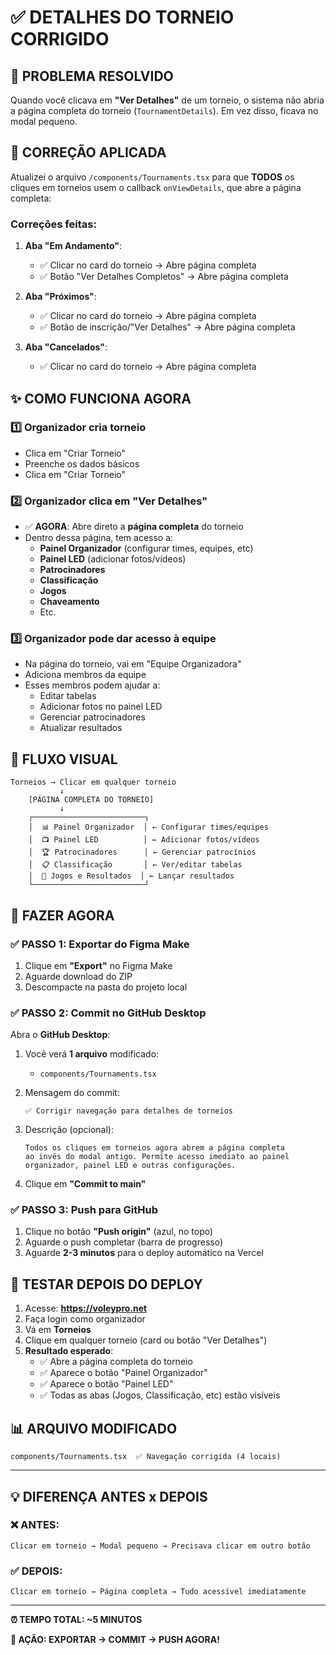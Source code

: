 # ✅ DETALHES DO TORNEIO CORRIGIDO

## 🎯 PROBLEMA RESOLVIDO

Quando você clicava em **"Ver Detalhes"** de um torneio, o sistema não abria a página completa do torneio (`TournamentDetails`). Em vez disso, ficava no modal pequeno.

## 🔧 CORREÇÃO APLICADA

Atualizei o arquivo `/components/Tournaments.tsx` para que **TODOS** os cliques em torneios usem o callback `onViewDetails`, que abre a página completa:

### Correções feitas:

1. **Aba "Em Andamento"**:
   - ✅ Clicar no card do torneio → Abre página completa
   - ✅ Botão "Ver Detalhes Completos" → Abre página completa

2. **Aba "Próximos"**:
   - ✅ Clicar no card do torneio → Abre página completa
   - ✅ Botão de inscrição/"Ver Detalhes" → Abre página completa

3. **Aba "Cancelados"**:
   - ✅ Clicar no card do torneio → Abre página completa

## ✨ COMO FUNCIONA AGORA

### 1️⃣ Organizador cria torneio
- Clica em "Criar Torneio"
- Preenche os dados básicos
- Clica em "Criar Torneio"

### 2️⃣ Organizador clica em "Ver Detalhes"
- ✅ **AGORA**: Abre direto a **página completa** do torneio
- Dentro dessa página, tem acesso a:
  - **Painel Organizador** (configurar times, equipes, etc)
  - **Painel LED** (adicionar fotos/vídeos)
  - **Patrocinadores**
  - **Classificação**
  - **Jogos**
  - **Chaveamento**
  - Etc.

### 3️⃣ Organizador pode dar acesso à equipe
- Na página do torneio, vai em "Equipe Organizadora"
- Adiciona membros da equipe
- Esses membros podem ajudar a:
  - Editar tabelas
  - Adicionar fotos no painel LED
  - Gerenciar patrocinadores
  - Atualizar resultados

## 🎨 FLUXO VISUAL

```
Torneios → Clicar em qualquer torneio
           ↓
    [PÁGINA COMPLETA DO TORNEIO]
           ↓
    ┌─────────────────────────┐
    │  📊 Painel Organizador  │ ← Configurar times/equipes
    │  📺 Painel LED          │ ← Adicionar fotos/vídeos
    │  🏆 Patrocinadores      │ ← Gerenciar patrocínios
    │  📋 Classificação       │ ← Ver/editar tabelas
    │  🎯 Jogos e Resultados  │ ← Lançar resultados
    └─────────────────────────┘
```

## 🚀 FAZER AGORA

### ✅ PASSO 1: Exportar do Figma Make
1. Clique em **"Export"** no Figma Make
2. Aguarde download do ZIP
3. Descompacte na pasta do projeto local

### ✅ PASSO 2: Commit no GitHub Desktop
Abra o **GitHub Desktop**:

1. Você verá **1 arquivo** modificado:
   - `components/Tournaments.tsx`

2. Mensagem do commit:
   ```
   ✅ Corrigir navegação para detalhes de torneios
   ```

3. Descrição (opcional):
   ```
   Todos os cliques em torneios agora abrem a página completa
   ao invés do modal antigo. Permite acesso imediato ao painel
   organizador, painel LED e outras configurações.
   ```

4. Clique em **"Commit to main"**

### ✅ PASSO 3: Push para GitHub
1. Clique no botão **"Push origin"** (azul, no topo)
2. Aguarde o push completar (barra de progresso)
3. Aguarde **2-3 minutos** para o deploy automático na Vercel

## 🧪 TESTAR DEPOIS DO DEPLOY

1. Acesse: **https://voleypro.net**
2. Faça login como organizador
3. Vá em **Torneios**
4. Clique em qualquer torneio (card ou botão "Ver Detalhes")
5. **Resultado esperado**: 
   - ✅ Abre a página completa do torneio
   - ✅ Aparece o botão "Painel Organizador"
   - ✅ Aparece o botão "Painel LED"
   - ✅ Todas as abas (Jogos, Classificação, etc) estão visíveis

## 📊 ARQUIVO MODIFICADO

```
components/Tournaments.tsx  ✅ Navegação corrigida (4 locais)
```

---

## 💡 DIFERENÇA ANTES x DEPOIS

### ❌ ANTES:
```
Clicar em torneio → Modal pequeno → Precisava clicar em outro botão
```

### ✅ DEPOIS:
```
Clicar em torneio → Página completa → Tudo acessível imediatamente
```

---

**⏰ TEMPO TOTAL: ~5 MINUTOS**

**🚀 AÇÃO: EXPORTAR → COMMIT → PUSH AGORA!**
